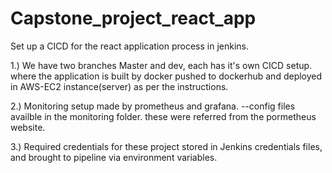 # Capstone_project_react_app

Set up a CICD for the react application process in jenkins.

1.) We have two branches Master and dev, each has it's own CICD setup. where the application is built by docker
pushed to dockerhub and deployed in AWS-EC2 instance(server) as per the instructions.

 2.) Monitoring setup made by prometheus and grafana. --config files availble in the monitoring folder.
 these were referred from the pormetheus website.

 3.) Required credentials for these project stored in Jenkins credentials files, and brought to pipeline
 via environment variables.




